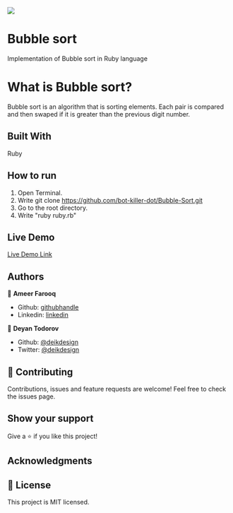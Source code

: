 ![](https://img.shields.io/badge/Microverse-blueviolet)

# Bubble sort
Implementation of Bubble sort in Ruby language

# What is Bubble sort?
Bubble sort is an algorithm that is sorting elements. Each pair is compared and then swaped if it is greater than the previous digit number.

## Built With
Ruby

## How to run
1. Open Terminal.
2.  Write git clone https://github.com/bot-killer-dot/Bubble-Sort.git
3. Go to the root directory.
4. Write "ruby ruby.rb"

## Live Demo

[Live Demo Link](https://repl.it/@hamayuncpu/Bubble-Sort#main.rb)

## Authors
👤 **Ameer Farooq**

- Github: [githubhandle](https://github.com/bot-killer-dot)
- Linkedin: [linkedin](https://www.linkedin.com/in/ameer-farooq1/)

👤 **Deyan Todorov**

- Github: [@deikdesign](https://github.com/deikdesign)
- Twitter: [@deikdesign](https://twitter.com/deikdesign)


## 🤝 Contributing
Contributions, issues and feature requests are welcome!
Feel free to check the issues page.

## Show your support
Give a ⭐️ if you like this project!

## Acknowledgments

## 📝 License
This project is MIT licensed.

